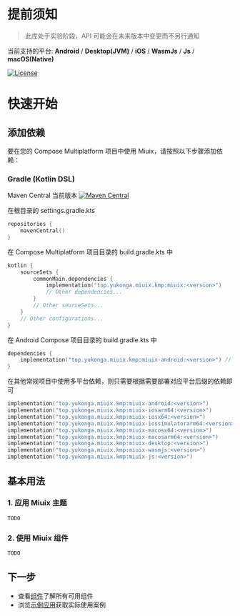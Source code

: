 
# 提前须知
>此库处于实验阶段，API 可能会在未来版本中变更而不另行通知

当前支持的平台: **Android** / **Desktop(JVM)** / **iOS** / **WasmJs** / **Js** / **macOS(Native)**

[![License](https://img.shields.io/github/license/miuix-kotlin-multiplatform/miuix)](https://github.com/miuix-kotlin-multiplatform/miuix/blob/main/LICENSE)

# 快速开始

## 添加依赖

要在您的 Compose Multiplatform 项目中使用 Miuix，请按照以下步骤添加依赖：

### Gradle (Kotlin DSL) 

Maven Central 当前版本
[![Maven Central](https://img.shields.io/maven-central/v/top.yukonga.miuix.kmp/miuix)](https://search.maven.org/search?q=g:top.yukonga.miuix.kmp)

在根目录的 settings.gradle.kts
```kotlin
repositories {
    mavenCentral()
}
```

在 Compose Multiplatform 项目目录的 build.gradle.kts 中
```kotlin
kotlin {
    sourceSets {
        commonMain.dependencies {
            implementation("top.yukonga.miuix.kmp:miuix:<version>")
            // Other dependencies...
        }
        // Other sourceSets...
    }
    // Other configurations...
}

```

在 Android Compose 项目目录的 build.gradle.kts 中
```kotlin
dependencies {
    implementation("top.yukonga.miuix.kmp:miuix-android:<version>") // 请替换为最新版本
}
```

在其他常规项目中使用多平台依赖，则只需要根据需要部署对应平台后缀的依赖即可
```kotlin
implementation("top.yukonga.miuix.kmp:miuix-android:<version>")
implementation("top.yukonga.miuix.kmp:miuix-iosarm64:<version>")
implementation("top.yukonga.miuix.kmp:miuix-iosx64:<version>")
implementation("top.yukonga.miuix.kmp:miuix-iossimulatorarm64:<version>")
implementation("top.yukonga.miuix.kmp:miuix-macosx64:<version>")
implementation("top.yukonga.miuix.kmp:miuix-macosarm64:<version>")
implementation("top.yukonga.miuix.kmp:miuix-desktop:<version>")
implementation("top.yukonga.miuix.kmp:miuix-wasmjs:<version>")
implementation("top.yukonga.miuix.kmp:miuix-js:<version>")
```

## 基本用法

### 1. 应用 Miuix 主题
```kotlin
TODO
```

### 2. 使用 Miuix 组件
```kotlin
TODO
```

## 下一步

- 查看[组件](/components/index)了解所有可用组件
- 浏览[示例应用](https://github.com/YuKongA/miuix-kotlin-multiplatform/tree/main/example)获取实际使用案例
